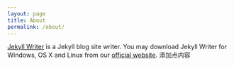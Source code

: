 ```yaml
---
layout: page
title: About
permalink: /about/
---
```


[Jekyll Writer](http://www.jekyllwriter.com) is a Jekyll blog site writer. You may download Jekyll Writer for Windows, OS X and Linux from our [official website](http://www.jekyllwriter.com).
添加点内容